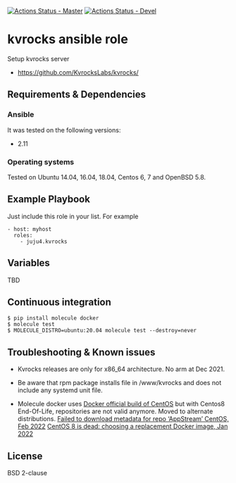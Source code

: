 [![Actions Status - Master](https://github.com/juju4/ansible-adduser/workflows/AnsibleCI/badge.svg)](https://github.com/juju4/ansible-adduser/actions?query=branch%3Amaster)
[![Actions Status - Devel](https://github.com/juju4/ansible-adduser/workflows/AnsibleCI/badge.svg?branch=devel)](https://github.com/juju4/ansible-adduser/actions?query=branch%3Adevel)

# kvrocks ansible role

Setup kvrocks server
* https://github.com/KvrocksLabs/kvrocks/

## Requirements & Dependencies

### Ansible
It was tested on the following versions:
 * 2.11

### Operating systems

Tested on Ubuntu 14.04, 16.04, 18.04, Centos 6, 7 and OpenBSD 5.8.

## Example Playbook

Just include this role in your list.
For example

```
- host: myhost
  roles:
    - juju4.kvrocks
```

## Variables

TBD

## Continuous integration

```
$ pip install molecule docker
$ molecule test
$ MOLECULE_DISTRO=ubuntu:20.04 molecule test --destroy=never
```


## Troubleshooting & Known issues

* Kvrocks releases are only for x86_64 architecture. No arm at Dec 2021.

* Be aware that rpm package installs file in /www/kvrocks and does not include any systemd unit file.

* Molecule docker uses [Docker official build of CentOS](https://hub.docker.com/_/centos) but with Centos8 End-Of-Life, repositories are not valid anymore. Moved to alternate distributions.
[Failed to download metadata for repo ‘AppStream’ CentOS, Feb 2022](https://techglimpse.com/failed-metadata-repo-appstream-centos-8/)
[CentOS 8 is dead: choosing a replacement Docker image, Jan 2022](https://pythonspeed.com/articles/centos-8-is-dead/)

## License

BSD 2-clause
